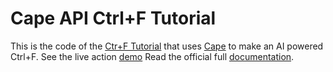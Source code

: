 # Cape API Ctrl+F Tutorial

This is the code of the [Ctr+F Tutorial](https://medium.com/@jonathan.godwin/91bc061e5619) that uses [Cape](https://alpha.thecape.ai) to make an AI powered Ctrl+F.
See the live action [demo](https://bloomsburyai.github.io/ctrlf-tutorial/)
Read the official full [documentation](https://alpha.thecape.ai/documentation/index.html#introduction).

